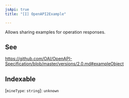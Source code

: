 ```yaml
---
jsApi: true
title: "[I] OpenAPI2Example"

---
```

Allows sharing examples for operation responses.

## See

https://github.com/OAI/OpenAPI-Specification/blob/master/versions/2.0.md#exampleObject

## Indexable

 \[`mineType`: `string`\]: `unknown`
